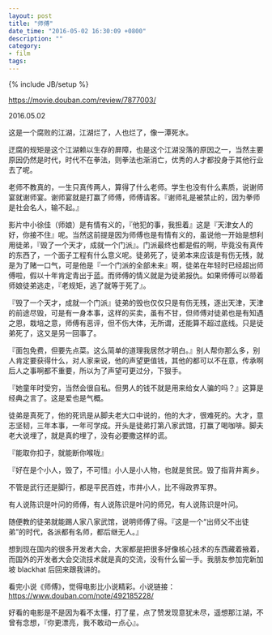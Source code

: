```yaml
---
layout: post
title: "师傅"
date_time: "2016-05-02 16:30:09 +0800"
description: ""
category:
- film
tags:
---
```

{% include JB/setup %}

https://movie.douban.com/review/7877003/

2016.05.02

这是一个腐败的江湖，江湖烂了，人也烂了，像一潭死水。

迂腐的规矩是这个江湖赖以生存的屏障，也是这个江湖没落的原因之一，当然主要原因仍然是时代，时代不在拳法，则拳法也渐消亡，优秀的人才都投身于其他行业去了呢。

老师不教真的，一生只真传两人，算得了什么老师。学生也没有什么素质，说谢师宴就谢师宴。谢师宴就是打赢了师傅，师傅请客。『谢师礼是被禁止的，因为拳师是社会名人，输不起。』

影片中小徐佳（师娘）是有情有义的，『他犯的事，我担着』这是『天津女人的好，你接不住』呢。当然这前提是因为师傅也是有情有义的，虽说他一开始是想利用徒弟，『毁了一个天才，成就一个门派』。门派最终也都是假的啊，毕竟没有真传的东西了，一个面子工程有什么意义呢。徒弟死了，徒弟本来应该是有伤无残，就是为了赌一口气，可是他是『一个门派的全部未来』啊，徒弟在年轻时已经超出师傅啦，假以十年肯定青出于蓝。而师傅的情义就是为徒弟报仇。如果师傅可以带着师娘徒弟逃走，『老规矩，逃了就等于死了』。

『毁了一个天才，成就一个门派』徒弟的毁也仅仅只是有伤无残，逐出天津，天津的前途尽毁，可是有一身本事，这样的买卖，虽有不甘，但师傅对徒弟也是有知遇之恩，栽培之意，师傅有恶评，但不伤大体，无所谓，还能算不超过底线。只是徒弟死了，这又是另一回事了。

『面包免费，但要先点菜。这么简单的道理我居然才明白。』别人帮你那么多，别人肯定要获得什么，对人家来说，他的声望更值钱，其他的都可以不在意，传承啊后人之事啊都不重要，所以为了声望可更过分，下狠手。

『她童年时受穷，当然会很自私。但男人的钱不就是用来给女人骗的吗？』这算是经典之言了。这是爱也是气概。

徒弟是真死了，他的死讯是从脚夫老大口中说的，他的大才，很难死的。大才，意志坚韧，三年本事，一年可学成。开头是徒弟打第八家武馆，打赢了喝咖啡。脚夫老大说埋了，就是真的埋了，没有必要撒这样的谎。

『能取你扣子，就能断你喉咙』

『好在是个小人，毁了，不可惜』小人是小人物，也就是贫民。毁了指背井离乡。

不管是武行还是脚行，都是平民百姓，市井小人，比不得政界军界。

有人说陈识是叶问的师傅，有人说陈识是叶问的师兄，有人说陈识是叶问。

随便教的徒弟就能踢人家八家武馆，说明师傅了得。『这是一个“出师父不出徒弟”的时代，各派都有名师，都后继无人。』

想到现在国内的很多开发者大会，大家都是把很多好像核心技术的东西藏着掖着，而国外的开发者大会交流技术就是真的交流，没有什么留一手。我朋友参加完新加坡 blackhat 后回来跟我讲的。

看完小说《师傅》，觉得电影比小说精彩。小说链接：https://www.douban.com/note/492185228/

好看的电影是不是因为看不太懂，打了星，点了赞发现意犹未尽，遥想那江湖，不曾有念想，『你更漂亮，我不敢动一点心』。

